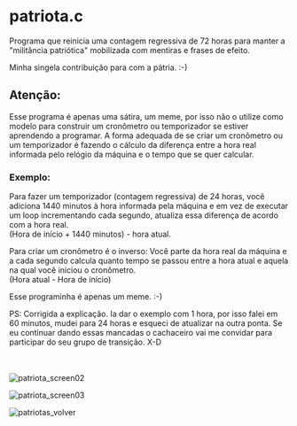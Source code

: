 # patriota.c
Programa que reinicia uma contagem regressiva de 72 horas para manter a "militância patriótica" mobilizada com mentiras e frases de efeito.

Minha singela contribuição para com a pátria. :-)

## Atenção:
Esse programa é apenas uma sátira, um meme, por isso não o utilize como modelo para construir um cronômetro ou temporizador se estiver aprendendo a programar. A forma adequada de se criar um cronômetro ou um temporizador é fazendo o cálculo da diferença entre a hora real informada pelo relógio da máquina e o tempo que se quer calcular. 

### Exemplo: 
Para fazer um temporizador (contagem regressiva) de 24 horas, você adiciona 1440 minutos à hora informada pela máquina e em vez de executar um loop incrementando cada segundo, atualiza essa diferença de acordo com a hora real. <br>(Hora de início + 1440 minutos) - hora atual.

Para criar um cronômetro é o inverso: 
Você parte da hora real da máquina e a cada segundo calcula quanto tempo se passou entre a hora atual e aquela na qual você iniciou o cronômetro.<br>(Hora atual - Hora de início)

Esse programinha é apenas um meme. :-)

PS: Corrigida a explicação. Ia dar o exemplo com 1 hora, por isso falei em 60 minutos, mudei para 24 horas e esqueci de atualizar na outra ponta. Se eu continuar dando essas mancadas o cachaceiro vai me convidar para participar do seu grupo de transição. X-D

<br><br>
![patriota_screen02](https://user-images.githubusercontent.com/85464766/205187719-4de34f0a-42cc-4441-ba8a-8081115ccb6a.png)

![patriota_screen03](https://user-images.githubusercontent.com/85464766/205187733-7e706843-25e1-4b10-b986-32cbc8e89ef2.png)

![patriotas_volver](https://user-images.githubusercontent.com/85464766/205186079-51d31a62-9aa4-4d24-a548-82bf23054569.png)
